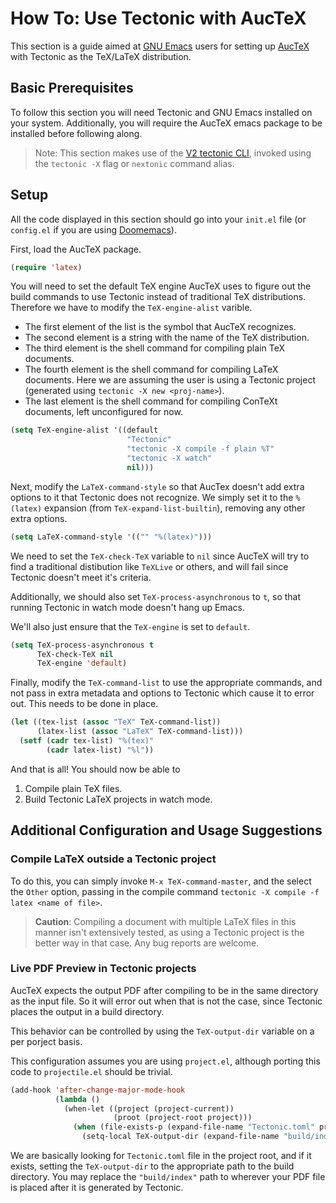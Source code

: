 # How To: Use Tectonic with AucTeX

This section is a guide aimed at [GNU
Emacs](https://www.gnu.org/software/emacs/) users for setting up
[AucTeX](https://www.gnu.org/software/auctex/) with Tectonic as the TeX/LaTeX
distribution.

## Basic Prerequisites

To follow this section you will need Tectonic and GNU Emacs installed on your
system. Additionally, you will require the AucTeX emacs package to be installed
before following along.

> Note: This section makes use of the [V2 tectonic CLI](../../ref/v2cli.md),
> invoked using the `tectonic -X` flag or `nextonic` command alias.

## Setup

All the code displayed in this section should go into your `init.el` file (or
`config.el` if you are using [Doomemacs](https://github.com/doomemacs/)).

First, load the AucTeX package.

```lisp
(require 'latex)
```

You will need to set the default TeX engine AucTeX uses to figure out the build
commands to use Tectonic instead of traditional TeX distributions. Therefore we
have to modify the `TeX-engine-alist` varible.
* The first element of the list is the symbol that AucTeX recognizes.
* The second element is a string with the name of the TeX distribution.
* The third element is the shell command for compiling plain TeX documents.
* The fourth element is the shell command for compiling LaTeX documents. Here we
  are assuming the user is using a Tectonic project (generated using `tectonic -X
  new <proj-name>`).
* The last element is the shell command for compiling ConTeXt documents, left
  unconfigured for now.

```lisp
(setq TeX-engine-alist '((default
                          "Tectonic"
                          "tectonic -X compile -f plain %T"
                          "tectonic -X watch"
                          nil)))
```

Next, modify the `LaTeX-command-style` so that AucTex doesn't add extra options
to it that Tectonic does not recognize. We simply set it to the `%(latex)`
expansion (from `TeX-expand-list-builtin`), removing any other extra options.

```lisp
(setq LaTeX-command-style '(("" "%(latex)")))
```

We need to set the `TeX-check-TeX` variable to `nil` since AucTeX will try to
find a traditional distibution like `TeXLive` or others, and will fail since
Tectonic doesn't meet it's criteria.

Additionally, we should also set `TeX-process-asynchronous` to `t`, so that
running Tectonic in watch mode doesn't hang up Emacs.

We'll also just ensure that the `TeX-engine` is set to `default`.

```lisp
(setq TeX-process-asynchronous t
      TeX-check-TeX nil
      TeX-engine 'default)
```

Finally, modify the `TeX-command-list` to use the appropriate commands, and not
pass in extra metadata and options to Tectonic which cause it to error out. This
needs to be done in place.

```lisp
(let ((tex-list (assoc "TeX" TeX-command-list))
      (latex-list (assoc "LaTeX" TeX-command-list)))
  (setf (cadr tex-list) "%(tex)"
        (cadr latex-list) "%l"))
```

And that is all! You should now be able to
1. Compile plain TeX files.
2. Build Tectonic LaTeX projects in watch mode.

## Additional Configuration and Usage Suggestions

### Compile LaTeX outside a Tectonic project

To do this, you can simply invoke `M-x TeX-command-master`, and the select the
`Other` option, passing in the compile command `tectonic -X compile -f latex <name
of file>`.

> **Caution**: Compiling a document with multiple LaTeX files in this manner
> isn't extensively tested, as using a Tectonic project is the better way in
> that case. Any bug reports are welcome.

### Live PDF Preview in Tectonic projects

AucTeX expects the output PDF after compiling to be in the same directory as the
input file. So it will error out when that is not the case, since Tectonic
places the output in a build directory.

This behavior can be controlled by using the `TeX-output-dir` variable on a per
porject basis.

This configuration assumes you are using `project.el`, although porting this
code to `projectile.el` should be trivial.

```lisp
(add-hook 'after-change-major-mode-hook
          (lambda ()
            (when-let ((project (project-current))
                       (proot (project-root project)))
              (when (file-exists-p (expand-file-name "Tectonic.toml" proot))
                (setq-local TeX-output-dir (expand-file-name "build/index" proot))))))
```

We are basically looking for `Tectonic.toml` file in the project root, and if it
exists, setting the `TeX-output-dir` to the appropriate path to the build
directory. You may replace the `"build/index"` path to wherever your PDF file is
placed after it is generated by Tectonic.
